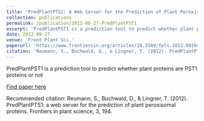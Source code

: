 ```yaml
---
title: "PredPlantPTS1: A Web Server for the Prediction of Plant Peroxisomal Proteins"
collection: publications
permalink: /publication/2012-08-27-PredPlantPST1
excerpt: 'PredPlantPST1 is a prediction tool to predict whether plant proteins are PST1 proteins or not'
date: 2012-08-27
venue: 'Front Plant Sci.'
paperurl: 'https://www.frontiersin.org/articles/10.3389/fpls.2012.00194/full'
citation: 'Reumann, S., Buchwald, D., & Lingner, T. (2012). PredPlantPTS1: a web server for the prediction of plant peroxisomal proteins. Frontiers in plant science, 3, 194.'
---
```

PredPlantPST1 is a prediction tool to predict whether plant proteins are PST1 proteins or not

[Find paper here](https://www.frontiersin.org/articles/10.3389/fpls.2012.00194/full)

Recommended citation: Reumann, S., Buchwald, D., & Lingner, T. (2012). PredPlantPTS1: a web server for the prediction of plant peroxisomal proteins. Frontiers in plant science, 3, 194.

